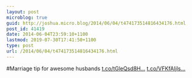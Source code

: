 ```yaml
---
layout: post
microblog: true
guid: http://joshua.micro.blog/2014/06/04/t474173514816434176.html
post_id: 41419
date: 2014-06-04T23:59:10+1100
lastmod: 2019-07-30T17:41:50+1100
type: post
url: /2014/06/04/t474173514816434176.html
---
```

#Marriage tip for awesome husbands [t.co/tGleQsd8H...](http://t.co/tGleQsd8HY) [t.co/VFKfAIjls...](http://t.co/VFKfAIjlsQ)
